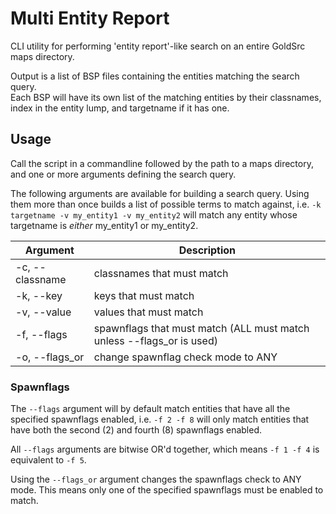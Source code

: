 # Multi Entity Report

CLI utility for performing 'entity report'-like search on an entire GoldSrc maps directory.

Output is a list of BSP files containing the entities matching the search query.<br>
Each BSP will have its own list of the matching entities by their classnames,
index in the entity lump, and targetname if it has one.

## Usage

Call the script in a commandline followed by the path to a maps directory,
and one or more arguments defining the search query.

The following arguments are available for building a search query.
Using them more than once builds a list of possible terms to match against,
i.e. `-k targetname -v my_entity1 -v my_entity2` will match any entity whose targetname is *either* my_entity1 or my_entity2.

| Argument         | Description                        |
| ---------------- | ---------------------------------- |
| -c, --classname  | classnames that must match         |
| -k, --key        | keys that must match               |
| -v, --value      | values that must match             |
| -f, --flags      | spawnflags that must match (ALL must match unless --flags_or is used) |
| -o, --flags_or   | change spawnflag check mode to ANY |

### Spawnflags

The `--flags` argument will by default match entities that have all the
specified spawnflags enabled, i.e. `-f 2 -f 8` will only match entities that have
both the second (2) and fourth (8) spawnflags enabled.

All `--flags` arguments are bitwise OR'd together,
which means `-f 1 -f 4` is equivalent to `-f 5`.

Using the `--flags_or` argument changes the spawnflags check to ANY mode.
This means only one of the specified spawnflags must be enabled to match.
